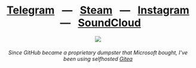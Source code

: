 <div align="center">
    <h1>
        <a href="https://t.me/lzrdblzzrd"><b>Telegram</b></a>
        &nbsp;&nbsp;&mdash;&nbsp;&nbsp;
        <a href="https://steamcommunity.com/id/lzrdblzzrd"><b>Steam</b></a>
        &nbsp;&nbsp;&mdash;&nbsp;&nbsp;
        <a href="https://www.instagram.com/lzrdblzzrd"><b>Instagram</b></a>
        &nbsp;&nbsp;&mdash;&nbsp;&nbsp;
        <a href="https://soundcloud.com/lzrdblzzrd"><b>SoundCloud</b></a>
    </h1>
    <a href="https://lzrdblzzrd.xyz"><img src="https://count.getloli.com/get/@lzrdblzzrd?theme=rule34" /></a>
    <br>
    <h6>
        <i>Since GitHub became a proprietary dumpster that Microsoft bought, I've been using selfhosted <a href="https://git.lzrdblzzrd.xyz/lzrdblzzrd">Gitea</a></i>
    </h6>
</div>
